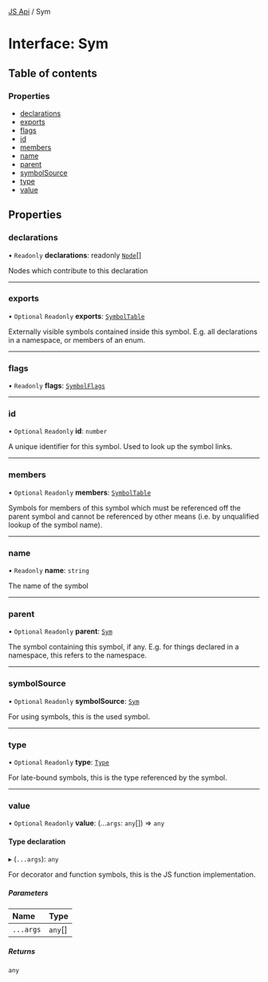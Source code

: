 [JS Api](../index.md) / Sym

# Interface: Sym

## Table of contents

### Properties

- [declarations](Sym.md#declarations)
- [exports](Sym.md#exports)
- [flags](Sym.md#flags)
- [id](Sym.md#id)
- [members](Sym.md#members)
- [name](Sym.md#name)
- [parent](Sym.md#parent)
- [symbolSource](Sym.md#symbolsource)
- [type](Sym.md#type)
- [value](Sym.md#value)

## Properties

### declarations

• `Readonly` **declarations**: readonly [`Node`](../index.md#node)[]

Nodes which contribute to this declaration

___

### exports

• `Optional` `Readonly` **exports**: [`SymbolTable`](SymbolTable.md)

Externally visible symbols contained inside this symbol. E.g. all declarations
in a namespace, or members of an enum.

___

### flags

• `Readonly` **flags**: [`SymbolFlags`](../enums/SymbolFlags.md)

___

### id

• `Optional` `Readonly` **id**: `number`

A unique identifier for this symbol. Used to look up the symbol links.

___

### members

• `Optional` `Readonly` **members**: [`SymbolTable`](SymbolTable.md)

Symbols for members of this symbol which must be referenced off the parent symbol
and cannot be referenced by other means (i.e. by unqualified lookup of the symbol
name).

___

### name

• `Readonly` **name**: `string`

The name of the symbol

___

### parent

• `Optional` `Readonly` **parent**: [`Sym`](Sym.md)

The symbol containing this symbol, if any. E.g. for things declared in
a namespace, this refers to the namespace.

___

### symbolSource

• `Optional` `Readonly` **symbolSource**: [`Sym`](Sym.md)

For using symbols, this is the used symbol.

___

### type

• `Optional` `Readonly` **type**: [`Type`](../index.md#type)

For late-bound symbols, this is the type referenced by the symbol.

___

### value

• `Optional` `Readonly` **value**: (...`args`: `any`[]) => `any`

#### Type declaration

▸ (`...args`): `any`

For decorator and function symbols, this is the JS function implementation.

##### Parameters

| Name | Type |
| :------ | :------ |
| `...args` | `any`[] |

##### Returns

`any`
